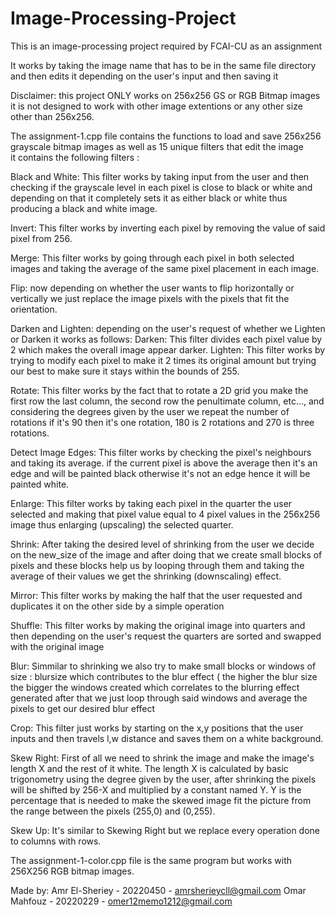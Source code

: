 # Image-Processing-Project  
This is an image-processing project required by FCAI-CU as an assignment

It works by taking the image name that has to be in the same file directory and then edits it depending on the user's input and then saving it     

Disclaimer: this project ONLY works on 256x256 GS or RGB Bitmap images it is not designed to work with other image extentions or any other size other than 256x256.

The assignment-1.cpp file contains the functions to load and save 256x256 grayscale bitmap images as well as 15 unique filters that edit the image   
it contains the following filters :  

Black and White: This filter works by taking input from the user and then checking if the grayscale level in each pixel is close to black or white and depending on that it completely sets it as either black or white thus producing a black and white image.  

Invert: This filter works by inverting each pixel by removing the value of said pixel from 256.  

Merge: This filter works by going through each pixel in both selected images and taking the average of the same pixel placement in each image.  

Flip: now depending on whether the user wants to flip horizontally or vertically we just replace the image pixels with the pixels that fit the orientation.  

Darken and Lighten: depending on the user's request of whether we Lighten or Darken it works as follows:
    Darken: This filter divides each pixel value by 2 which makes the overall image appear darker.
    Lighten: This filter works by trying to modify each pixel to make it 2 times its original amount but trying our best to make sure it stays within the bounds of 255. 

Rotate: This filter works by the fact that to rotate a 2D grid you make the first row the last column, the second row the penultimate column, etc..., and considering the degrees given by the user we repeat the number of rotations if it's 90 then it's one rotation, 180 is 2 rotations and 270 is three rotations.

Detect Image Edges: This filter works by checking the pixel's neighbours and taking its average. if the current pixel is above the average then it's an edge and will be painted black otherwise it's not an edge hence it will be painted white.

Enlarge: This filter works by taking each pixel in the quarter the user selected and making that pixel value equal to 4 pixel values in the 256x256 image thus enlarging (upscaling) the selected quarter.

Shrink: After taking the desired level of shrinking from the user we decide on the new_size of the image and after doing that we create small blocks of pixels and these blocks help us by looping through them and taking the average of their values we get the shrinking (downscaling) effect.  

Mirror: This filter works by making the half that the user requested and duplicates it on the other side by a simple operation 

Shuffle: This filter works by making the original image into quarters and then depending on the user's request the quarters are sorted and swapped with the original image

Blur: Simmilar to shrinking we also try to make small blocks or windows of size : blursize which contributes to the blur effect ( the higher the blur size the bigger the windows created which correlates to the blurring effect generated after that we just loop through said windows and average the pixels to get our desired blur effect 

Crop: This filter just works by starting on the x,y positions that the user inputs and then travels l,w distance and saves them on a white background.  

Skew Right: First of all we need to shrink the image and make the image's length X and the rest of it white. The length X is calculated by basic trigonometry using the degree given by the user, after shrinking the pixels will be shifted by 256-X and multiplied by a constant named Y. Y is the percentage that is needed to make the skewed image fit the picture from the range between the pixels (255,0) and (0,255).

Skew Up: It's similar to Skewing Right but we replace every operation done to columns with rows. 

The assignment-1-color.cpp file is the same program but works with 256X256 RGB bitmap images.
    
Made by: 
Amr El-Sheriey - 20220450 - amrsherieycll@gmail.com
Omar Mahfouz - 20220229 - omer12memo1212@gmail.com
